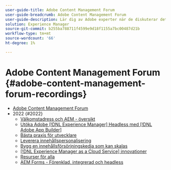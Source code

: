 ```yaml
---
user-guide-title: Adobe Content Management Forum
user-guide-breadcrumb: Adobe Content Management Forum
user-guide-description: Lär dig av Adobe experter när de diskuterar det aktuella och framtida läget för innehållshanteringsstrategi, slutprodukter, utmaningar och tekniska krav.
solution: Experience Manager
source-git-commit: b255ba788711f4599e9d18f1155a7bc00487d21b
workflow-type: tm+mt
source-wordcount: '66'
ht-degree: 1%

---
```



# Adobe Content Management Forum {#adobe-content-management-forum-recordings}

+ [Adobe Content Management Forum](overview.md)
+ 2022 {#2022}
   + [Välkomstadress och AEM - översikt](2022/welcome.md)
   + [Utöka Adobe [!DNL Experience Manager] Headless med [!DNL Adobe App Builder]](2022/headless.md)
   + [Bästa praxis för utvecklare](2022/developer-best-practices.md)
   + [Leverera innehållspersonalisering](2022/personalization.md)
   + [Bygg en innehållsförsörjningskedja som kan skalas](2022/supply-chain.md)
   + [[!DNL Experience Manager as a Cloud Service] innovationer](2022/innovations.md)
   + [Resurser för alla](2022/assets-for-all.md)
   + [AEM Forms - Förenklad, integrerad och headless](2022/forms-headless.md)